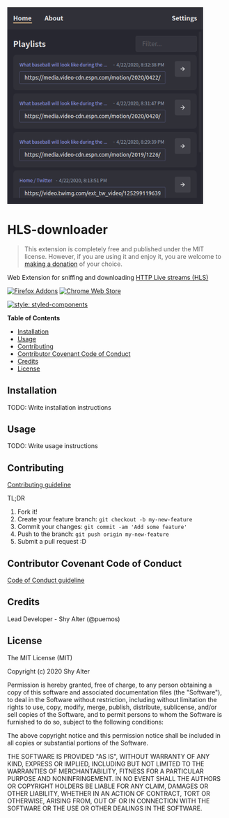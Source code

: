 <img src="./src/extension/store-assets/png/1.png" width="450">

# HLS-downloader

>This extension is completely free and published under the MIT license. However, if you are using it and enjoy it, you are welcome to [making a donation](https://www.paypal.com/cgi-bin/webscr?cmd=_s-xclick&hosted_button_id=9KTFNHLYAJ5EE&source=url
) of your choice.

Web Extension for sniffing and downloading [HTTP Live streams (HLS)](https://en.wikipedia.org/wiki/HTTP_Live_Streaming)

[![Firefox Addons](https://ffp4g1ylyit3jdyti1hqcvtb-wpengine.netdna-ssl.com/addons/files/2015/11/get-the-addon.png)](https://addons.mozilla.org/en-US/firefox/addon/hls-downloader/)
[![Chrome Web Store](https://developer.chrome.com/webstore/images/ChromeWebStore_BadgeWBorder_v2_206x58.png)](https://chrome.google.com/webstore/detail/hls-downloader/apomkbibleomoihlhhdbeghnfioffbej)


[![style: styled-components](https://img.shields.io/badge/style-%F0%9F%92%85%20styled--components-orange.svg?colorB=daa357&colorA=db748e)](https://github.com/styled-components/styled-components)

**Table of Contents**
- [Installation](#installation)
- [Usage](#usage)
- [Contributing](#contributing)
- [Contributor Covenant Code of Conduct](#contributor-covenant-code-of-conduct)
- [Credits](#credits)
- [License](#license)


## Installation

TODO: Write installation instructions

## Usage
 
TODO: Write usage instructions
 
## Contributing

[Contributing guideline](./CONTRIBUTING.md)

TL;DR
1. Fork it!
2. Create your feature branch: `git checkout -b my-new-feature`
3. Commit your changes: `git commit -am 'Add some feature'`
4. Push to the branch: `git push origin my-new-feature`
5. Submit a pull request :D

## Contributor Covenant Code of Conduct

[Code of Conduct guideline](./CODE_OF_CONDUCT.md)
 
## Credits
 
Lead Developer - Shy Alter (@puemos)

 
## License
 
The MIT License (MIT)

Copyright (c) 2020 Shy Alter

Permission is hereby granted, free of charge, to any person obtaining a copy of this software and associated documentation files (the "Software"), to deal in the Software without restriction, including without limitation the rights to use, copy, modify, merge, publish, distribute, sublicense, and/or sell copies of the Software, and to permit persons to whom the Software is furnished to do so, subject to the following conditions:

The above copyright notice and this permission notice shall be included in all copies or substantial portions of the Software.

THE SOFTWARE IS PROVIDED "AS IS", WITHOUT WARRANTY OF ANY KIND, EXPRESS OR IMPLIED, INCLUDING BUT NOT LIMITED TO THE WARRANTIES OF MERCHANTABILITY, FITNESS FOR A PARTICULAR PURPOSE AND NONINFRINGEMENT. IN NO EVENT SHALL THE AUTHORS OR COPYRIGHT HOLDERS BE LIABLE FOR ANY CLAIM, DAMAGES OR OTHER LIABILITY, WHETHER IN AN ACTION OF CONTRACT, TORT OR OTHERWISE, ARISING FROM, OUT OF OR IN CONNECTION WITH THE SOFTWARE OR THE USE OR OTHER DEALINGS IN THE SOFTWARE.
